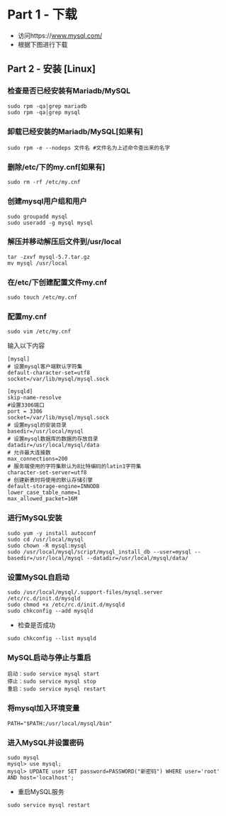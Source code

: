 # Part 1 - 下载

* 访问https://www.mysql.com/
* 根据下图进行下载


## Part 2 - 安装 [Linux]

### 检查是否已经安装有Mariadb/MySQL
```
sudo rpm -qa|grep mariadb 
sudo rpm -qa|grep mysql
```

### 卸载已经安装的Mariadb/MySQL[如果有]
```
sudo rpm -e --nodeps 文件名 #文件名为上述命令查出来的名字
```

### 删除/etc/下的my.cnf[如果有]
```
sudo rm -rf /etc/my.cnf
```

### 创建mysql用户组和用户
```
sudo groupadd mysql
sudo useradd -g mysql mysql
```

### 解压并移动解压后文件到/usr/local
```
tar -zxvf mysql-5.7.tar.gz
mv mysql /usr/local
```

### 在/etc/下创建配置文件my.cnf
```
sudo touch /etc/my.cnf
```

### 配置my.cnf
```
sudo vim /etc/my.cnf
```
输入以下内容
```
[mysql]
# 设置mysql客户端默认字符集
default-character-set=utf8 
socket=/var/lib/mysql/mysql.sock

[mysqld]
skip-name-resolve
#设置3306端口
port = 3306 
socket=/var/lib/mysql/mysql.sock
# 设置mysql的安装目录
basedir=/usr/local/mysql
# 设置mysql数据库的数据的存放目录
datadir=/usr/local/mysql/data
# 允许最大连接数
max_connections=200
# 服务端使用的字符集默认为8比特编码的latin1字符集
character-set-server=utf8
# 创建新表时将使用的默认存储引擎
default-storage-engine=INNODB
lower_case_table_name=1
max_allowed_packet=16M
```

### 进行MySQL安装
```
sudo yum -y install autoconf
sudo cd /usr/local/mysql
sudo chown -R mysql:mysql
sudo /usr/local/mysql/script/mysql_install_db --user=mysql --basedir=/usr/local/mysql --datadir=/usr/local/mysql/data/
```

### 设置MySQL自启动
```
sudo /usr/local/mysql/.support-files/mysql.server /etc/rc.d/init.d/mysqld
sudo chmod +x /etc/rc.d/init.d/mysqld
sudo chkconfig --add mysqld
```
* 检查是否成功
```
sudo chkconfig --list mysqld
```

### MySQL启动与停止与重启
```
启动：sudo service mysql start
停止：sudo service mysql stop
重启：sudo service mysql restart
```

### 将mysql加入环境变量
```
PATH="$PATH:/usr/local/mysql/bin"
```

### 进入MySQL并设置密码
```
sudo mysql
mysql> use mysql;
mysql> UPDATE user SET password=PASSWORD("新密码") WHERE user='root' AND host='localhost';
```
* 重启MySQL服务
```
sudo service mysql restart
```
